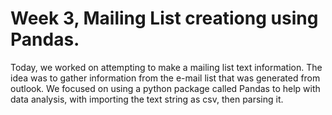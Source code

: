 # Week 3, Mailing List creationg using Pandas.

Today, we worked on attempting to make a mailing list text information. The idea was to gather information from the e-mail list that was generated from outlook.
We focused on using a python package called Pandas to help with data analysis, with importing the text string as csv, then parsing it.

